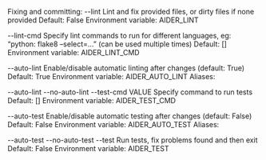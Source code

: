 Fixing and committing:
--lint
Lint and fix provided files, or dirty files if none provided
Default: False
Environment variable: AIDER_LINT

--lint-cmd
Specify lint commands to run for different languages, eg: “python: flake8 –select=…” (can be used multiple times)
Default: []
Environment variable: AIDER_LINT_CMD

--auto-lint
Enable/disable automatic linting after changes (default: True)
Default: True
Environment variable: AIDER_AUTO_LINT
Aliases:

--auto-lint
--no-auto-lint
--test-cmd VALUE
Specify command to run tests
Default: []
Environment variable: AIDER_TEST_CMD

--auto-test
Enable/disable automatic testing after changes (default: False)
Default: False
Environment variable: AIDER_AUTO_TEST
Aliases:

--auto-test
--no-auto-test
--test
Run tests, fix problems found and then exit
Default: False
Environment variable: AIDER_TEST